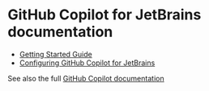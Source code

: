 # GitHub Copilot for JetBrains documentation

* [Getting Started Guide](gettingstarted.md)
* [Configuring GitHub Copilot for JetBrains](configuring.md)

See also the full [GitHub Copilot documentation](../README.md)